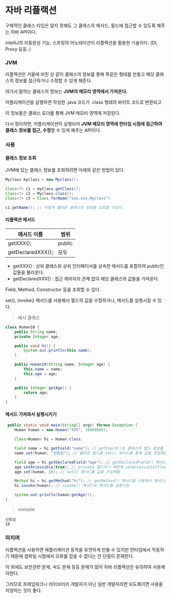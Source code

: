 # 자바 리플랙션

구체적인 클래스 타입은 알지 못해도 그 클래스의 메서드, 필드에 접근할 수 있도록 해주는 자바 API이다.

intelliJ의 자동완성 기능, 스프링의 어노테이션이 리플랙션을 활용한 기술이다. (DI, Proxy 등등..)

### JVM

리플랙션은 거울에 비친 상 같이 클래스의 정보를 통해 똑같은 형태를 만들고 해당 클래스의 정보를 접근하거나 수정할 수 있게 해준다.

여기서 말하는 클래스의 정보는 **JVM의 메모리 영역에서 가져온다.**

어플리케이션을 실행하면 작성한 .java 코드가 .class 형태의 바이트 코드로 변환되고

이 정보들은 클래스 로더롤 통해 JVM 메모리 영역에 저장된다.

다시 정리하면, 어플리케이션이 실행되어 **JVM 메모리 영역에 런타임 시점에 접근하여 클래스 정보를 접근, 수정**할 수 있게 해주는 API이다.

### 사용

#### 클래스 정보 조회

JVM에 있는 클래스 정보를 조회하려면 아래와 같은 방법이 있다.

```java
Myclass myclass = new Myclass();

Class<?> c1 = myClass.getClass();
Class<?> c2 = Myclass.class();
Class<?> c3 = Class.forName("xxx.xxx.Myclass")

c1.getName(); // 이렇게 불러온 클래스의 정보를 조회할 수있다.
```

#### 리플렉션 메서드

| 메서드 이름       | 범위   |
| ----------------- | ------ |
| getXXX();         | public |
| getDeclaredXXX(); | 모두   |

- getXXX() : 상위 클래스와 상위 인터페이서를 상속한 메서드를 포함하여 public인 값들을 불러온다.
- getDeclaredXXX() : 접근 제어자의 관계 없이 헤당 클래스의 값들을 가져온다.

Field, Method, Constructor 등을 조회할 수 있다.

set(), invoke() 메서드를 사용해서 필드의 값을 수정하거나, 메서드를 실행시킬 수 있다.

> 예시 클래스

```java
class Human10 {
    public String name;
    private Integer age;

    public void hi() {
        System.out.println(this.name);
    }

    public Human10(String name, Integer age) {
        this.name = name;
        this.age = age;
    }

    public Integer getAge() {
        return age;
    }
}
```

#### 메서드 가져와서 실행시키기

```java
 public static void main(String[] args) throws Exception {
    Human human = new Human("히히", 10000000);

    Class<Human> hc = Human.class;

    Field name = hc.getField("name"); // getField()로 클래스의 필드 정보를 조회해옴
    name.set(human, "신희성"); // 불러온 필드를 set() 메서드를 통해 값을 주입해줌

    Field age = hc.getDeclaredField("age"); // getDeclaredField() 메서드를 사용해서 private 접근 제어자가 붙은 필드응 조회해옴
    age.setAccessible(true); // private 필드이기 때문에 setAccessible(true) 메서드를 사용하여 access 할 수 있게 해줌
    age.set(human, 18); // set() 메서드롤 값을 주입해줌

    Method hi = hc.getMethod("hi"); // getMethod() 메서드를 사용해서 메서드를 조회해옴
    hi.invoke(human); // invoke() 메서드로 메서드를 실행시킴

    System.out.println(human.getAge());
}
```

> console

```
신희성
18
```

### 마치며

리플렉션을 사용하면 애플리케이션 동작을 유연하게 만들 수 있지만 런타임에서 작동하기 때문에 컴파일 시점에서 오류를 잡을 수 없다는 큰 단점이 존재한다.

이 외에도 보안관련 문제, 속도 문제 등등 문제가 많아 자바 리플렉션은 유의하여 사용해야한다.

그러므로 프레임워크나 라이브러리 개발자가 아닌 일반 개발자라면 되도록이면 사용을 지양하는 것이 좋다.
